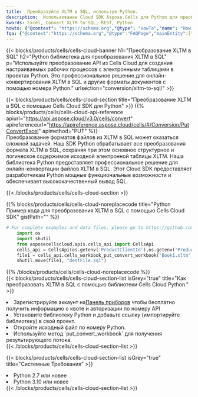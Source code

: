 ```yaml
---
title:  Преобразуйте XLTM в SQL, используя Python.
description:  Использование Cloud SDK Aspose.Cells для Python для преобразования файла формата XLTM в файл формата SQL.
kwords: Excel, Convert XLTM to SQL, REST, Python
howto: {"@context": "https://schema.org","@type": "HowTo","name": "How to convert XLTM to SQL using the Cells Cloud Python library.","description": "How to convert XLTM to SQL using the Cells Cloud Python library.","image": {"@type": "ImageObject"},"url": "/python/conversion/xltm-to-sql/","step": [{ "@type": "HowToStep","name": "How to convert XLTM to SQL using the Cells Cloud Python library. step 1", "image": {"@type": "ImageObject",},"url": "/python/conversion/xltm-to-sql/","text": "Register an account at <a href='https://dashboard.aspose.cloud/'>Dashboard</a> to get free API quota & authorization details",},{ "@type": "HowToStep","name": "How to convert XLTM to SQL using the Cells Cloud Python library. step 1", "image": {"@type": "ImageObject",},"url": "/python/conversion/xltm-to-sql/","text": "Install Python library and add the reference (import the library) to your project.",},{ "@type": "HowToStep","name": "How to convert XLTM to SQL using the Cells Cloud Python library. step 1", "image": {"@type": "ImageObject",},"url": "/python/conversion/xltm-to-sql/","text": "Open the source file in Python.",},{ "@type": "HowToStep","name": "How to convert XLTM to SQL using the Cells Cloud Python library. step 1", "image": {"@type": "ImageObject",},"url": "/python/conversion/xltm-to-sql/","text": "Use the `put_convert_workbook` method to retrieve the resulting stream.",}, ],"supply": {"@type": "HowToSupply","name": "document"},"tool": [{"@type": "HowToTool","name": "PyCharm, Visual Studio Code, Sublime, Eclipse"},{"@type": "HowToTool","name": "Aspose Cells"}],"totalTime": "PT6M"}
fqa: {"@context":"https://schema.org","@type":"FAQPage","mainEntity":[{"@type":"Question","name":"Why convert file formats in C# using REST API?","acceptedAnswer":{"@type":"Answer","text":"Documents are encoded in many ways, and some files may be incompatible with the software you use. To open and read such files, just convert them to appropriate file formats.<br/><ol><li>Install .NET SDK and add the reference (import the library) to your project.</li><li>Open the source file in C# using REST API.</li><li>Call the PutConvertWorkbookRequest() method, passing an output filename with required extension.</li><li>Get the result of conversion as a separate file.</li></ol>"}},{"@type":"Question","name":"What file formats can I convert with your C# library?","acceptedAnswer":{"@type":"Answer","text":"We support a variety of file formats for conversion using .NET library, including XLSX, Excel, xls , PDF, CSV, HTML, Markdown, XML, PNG, JPG, TIFF, Json, TXT and many more."}},{"@type":"Question","name":"What is the maximum allowed file size for conversion using this .NET library?","acceptedAnswer":{"@type":"Answer","text":"There are no file size limits for format conversions using .NET library."}}]}
---
```

{{< blocks/products/cells/cells-cloud-banner h1="Преобразование XLTM в SQL" h2="Python библиотека для преобразования XLTM в SQL" p="Используйте преобразование API из Cells Cloud для создания настраиваемых рабочих процессов с электронными таблицами в проектах Python. Это профессиональное решение для онлайн-конвертирования XLTM в SQL и другие форматы документов с помощью номера Python." urlsection="conversion/xltm-to-sql/" >}}

{{< blocks/products/cells/cells-cloud-section title="Преобразование XLTM в SQL с помощью Cells Cloud SDK для Python" >}}
{{% blocks/products/cells/cells-cloud-api-reference apiurl="https://api.aspose.cloud/v3.0/cells/convert" apireferenceurl="https://apireference.aspose.cloud/cells/#/Conversion/PutConvertExcel" apimethod="PUT" %}}
<br/>
Преобразование форматов файлов из XLTM в SQL может оказаться сложной задачей. Наш SDK Python обрабатывает все преобразования формата XLTM в SQL, сохраняя при этом основное структурное и логическое содержимое исходной электронной таблицы XLTM. Наша библиотека Python предоставляет профессиональное решение для онлайн-конвертации файлов XLTM в SQL. Этот Cloud SDK предоставляет разработчикам Python мощные функциональные возможности и обеспечивает высококачественный вывод SQL.

{{< /blocks/products/cells/cells-cloud-section >}}

{{% blocks/products/cells/cells-cloud-noreplacecode title="Python Пример кода для преобразования XLTM в SQL с помощью Cells Cloud SDK" gistPath="" %}}
 
```python
# For complete examples and data files, please go to https://github.com/aspose-cells-cloud/aspose-cells-cloud-python/
    import os
    import shutil
    from asposecellscloud.apis.cells_api import CellsApi
    cells_api = CellsApi(os.getenv('ProductClientId'),os.getenv('ProductClientSecret'))
    file1 = cells_api.cells_workbook_put_convert_workbook("Book1.xltm",format="sql")
    shutil.move(file1, "destFile.sql")     
```
 
{{% /blocks/products/cells/cells-cloud-noreplacecode %}}
<br/>
{{< blocks/products/cells/cells-cloud-section-list isGrey="true" title="Как преобразовать XLTM в SQL с помощью библиотеки Cells Cloud Python." >}}
<li> Зарегистрируйте аккаунт на<a href="https://dashboard.aspose.cloud/">Панель приборов</a> чтобы бесплатно получить информацию о квоте и авторизации по номеру API</li>
<li>Установите библиотеку Python и добавьте ссылку (импортируйте библиотеку) в свой проект.</li>
<li>Откройте исходный файл по номеру Python.</li>
<li>Используйте метод `put_convert_workbook` для получения результирующего потока.</li>
{{< /blocks/products/cells/cells-cloud-section-list >}}

{{< blocks/products/cells/cells-cloud-section-list isGrey="true" title="Системные Требования" >}}
<li>Python 2.7 или новее</li>
<li>Python 3.10 или новее</li>
{{< /blocks/products/cells/cells-cloud-section-list >}}

